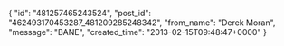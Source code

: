  {
   "id": "481257465243524",
   "post_id": "462493170453287_481209285248342",
   "from_name": "Derek Moran",
   "message": "BANE",
   "created_time": "2013-02-15T09:48:47+0000"
 }
